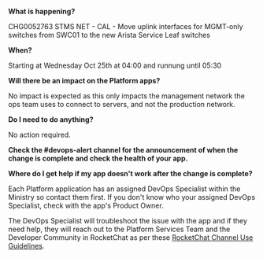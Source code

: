 
**What is happening?**

CHG0052763 STMS NET - CAL - Move uplink interfaces for MGMT-only switches from SWC01 to the new Arista Service Leaf switches

**When?**

Starting at Wednesday Oct 25th at 04:00 and runnung until 05:30

**Will there be an impact on the Platform apps?**

No impact is expected as this only impacts the management network the ops team uses to connect to servers, and not the production network.

**Do I need to do anything?**

No action required.

**Check the #devops-alert channel for the announcement of when the change is complete and check the health of your app.**

**Where do I get help if my app doesn't work after the change is complete?**

Each Platform application has an assigned DevOps Specialist within the Ministry so contact them first. If you don't know who your assigned DevOps Specialist, check with the app's Product Owner.

The DevOps Specialist will troubleshoot the issue with the app and if they need help, they will reach out to the Platform Services Team and the Developer Community in RocketChat as per these [RocketChat Channel Use Guidelines](https://docs.developer.gov.bc.ca/rocketchat-channel-descriptions/).
